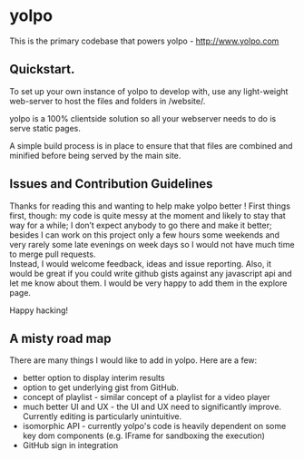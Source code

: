 # yolpo

This is the primary codebase that powers yolpo - http://www.yolpo.com
 
## Quickstart.
 
To set up your own instance of yolpo to develop with, use any light-weight web-server to host the files and folders in /website/.

yolpo is a 100% clientside solution so all your webserver needs to do is serve static pages.
 
A simple build process is in place to ensure that that files are combined and minified before being served by the main site.
 
 
## Issues and Contribution Guidelines
 
Thanks for reading this and wanting to help make yolpo better !
First things first, though: my code is quite messy at the moment and likely to stay that way for a while; I don’t expect anybody to go there and make it better; besides I can work on this project only a few hours some weekends and very rarely some late evenings on week days so I would not have much time to merge pull requests.  
Instead, I would welcome feedback, ideas and issue reporting.
Also, it would be great if you could write github gists against any javascript api and let me know about them.
I would be very happy to add them in the explore page.
 
Happy hacking!
 
 
## A misty road map


There are many things I would like to add in yolpo. Here are a few: 

* better option to display interim results
* option to get underlying gist from GitHub. 
* concept of playlist - similar concept of a playlist for a video player 
* much better UI and UX - the UI and UX need to significantly improve. Currently editing is particularly unintuitive. 
* isomorphic API - currently yolpo's code is heavily dependent on some key dom components (e.g. IFrame for sandboxing the execution)
* GitHub sign in integration


